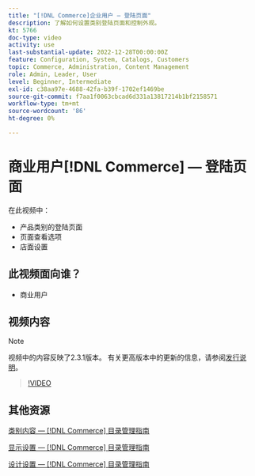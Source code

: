 ```yaml
---
title: "[!DNL Commerce]企业用户 — 登陆页面"
description: 了解如何设置类别登陆页面和控制外观。
kt: 5766
doc-type: video
activity: use
last-substantial-update: 2022-12-28T00:00:00Z
feature: Configuration, System, Catalogs, Customers
topic: Commerce, Administration, Content Management
role: Admin, Leader, User
level: Beginner, Intermediate
exl-id: c38aa97e-4688-42fa-b39f-1702ef1469be
source-git-commit: f7aa1f0063cbcad6d331a13817214b1bf2158571
workflow-type: tm+mt
source-wordcount: '86'
ht-degree: 0%

---
```


# 商业用户[!DNL Commerce] — 登陆页面

在此视频中：

- 产品类别的登陆页面
- 页面查看选项
- 店面设置

## 此视频面向谁？

- 商业用户

## 视频内容

>[!NOTE]
>
>视频中的内容反映了2.3.1版本。 有关更高版本中的更新的信息，请参阅[发行说明](https://experienceleague.adobe.com/docs/commerce-operations/release/notes/overview.html?lang=zh-Hans)。

>[!VIDEO](https://video.tv.adobe.com/v/36388?quality=12&learn=on)

## 其他资源

[类别内容 —  [!DNL Commerce] 目录管理指南](https://experienceleague.adobe.com/docs/commerce-admin/catalog/categories/create/categories-content-settings.html?lang=zh-Hans)

[显示设置 —  [!DNL Commerce] 目录管理指南](https://experienceleague.adobe.com/docs/commerce-admin/catalog/categories/create/categories-display-settings.html?lang=zh-Hans)

[设计设置 —  [!DNL Commerce] 目录管理指南](https://experienceleague.adobe.com/docs/commerce-admin/catalog/categories/create/categories-custom-design.html?lang=zh-Hans)

